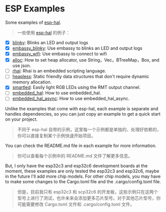 # ESP Examples

Some examples of [esp-hal](https://github.com/esp-rs/esp-hal).

> 一些使用 [esp-hal](https://github.com/esp-rs/esp-hal) 的例子：

- [x] [blinky](blinky): Blinks an LED and output logs
- [x] [embassy_blinky](embassy_blinky): Use embassy to blinks an LED and output logs
- [x] [embassy_wifi](embassy_wifi): Use embassy to connect to wifi
- [x] [alloc](alloc): How to set heap allocator, use String，Vec，BTreeMap，Box, and use json.
- [ ] [rhai](rhai): Rhai is an embedded scripting language.
- [ ] [heapless](heapless): Static friendly data structures that don't require dynamic memory allocation.
- [x] [smartled](smartled): Easily light RGB LEDs using the RMT output channel.
- [ ] [embedded_hal](embedded_hal): How to use embedded_hal.
- [ ] [embedded_hal_async](embedded_hal_async): How to use embedded_hal_async.

Unlike the examples that come with esp-hal, each example is separate and handles dependencies, so you can just copy an example to get a quick start on your project.

> 不同于 esp-hal 自带的示例，这里每一个示例都是单独的、处理好依赖的，你可以直接复制某个示例快速开始项目。

You can check the README.md file in each example for more information.

> 你可以查看每个示例中的 README.md 文件了解更多信息。

But, I only have the esp32c3 and esp32c6 development boards at the moment, these examples are only tested the esp32c3 and esp32c6, maybe in the future I'll add more chip models. For other chip models, you may have to make some changes to the Cargo.toml file and the .cargo/config.toml file.

> 但是，目前我只有 esp32c3 和 scp32c6 的开发板，这些示例只在这两个型号上进行了测试，也许未来会添加更多芯片型号。对于其他芯片型号，你可能需要修改 Cargo.toml 文件和 .cargo/config.toml 文件。
